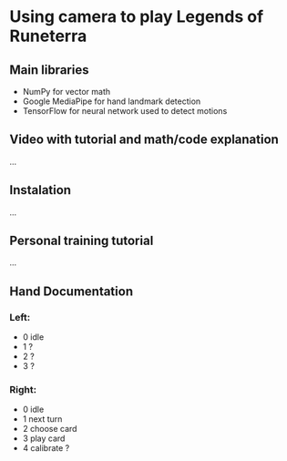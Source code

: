 # Using camera to play Legends of Runeterra
## Main libraries
- NumPy for vector math
- Google MediaPipe for hand landmark detection
- TensorFlow for neural network used to detect motions

## Video with tutorial and math/code explanation
...

## Instalation
...

## Personal training tutorial
...

## Hand Documentation
### Left:
- 0 idle
- 1 ?
- 2 ?
- 3 ?
### Right:
- 0 idle
- 1 next turn
- 2 choose card
- 3 play card
- 4 calibrate ?